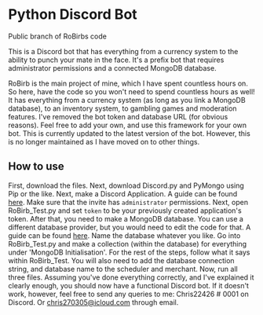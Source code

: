 # Python Discord Bot
Public branch of RoBirbs code

This is a Discord bot that has everything from a currency system to the ability to punch your mate in the face. It's a prefix bot that requires administrator permissions and a connected MongoDB database.

RoBirb is the main project of mine, which I have spent countless hours on. So here, have the code so you won't need to spend countless hours as well!
It has everything from a currency system (as long as you link a MongoDB database), to an inventory system, to gambling games and moderation features.
I've removed the bot token and database URL (for obvious reasons). Feel free to add your own, and use this framework for your own bot.
This is currently updated to the latest version of the bot. However, this is no longer maintained as I have moved on to other things.


## How to use
First, download the files. Next, download Discord.py and PyMongo using Pip or the like. 
Next, make a Discord Application. A guide can be found [here](https://discordpy.readthedocs.io/en/stable/discord.html). Make sure that the invite has `administrator` permissions.
Next, open RoBirb_Test.py and set `token` to be your previously created application's token.
After that, you need to make a MongoDB database. You can use a different database provider, but you would need to edit the code for that. A guide can be found [here](https://www.mongodb.com/basics/create-database). Name the database whatever you like. Go into RoBirb_Test.py and make a collection (within the database) for everything under 'MongoDB Initialisation'.
For the rest of the steps, follow what it says within RoBirb_Test. You will also need to add the database connection string, and database name to the scheduler and merchant.
Now, run all three files. Assuming you've done everything correctly, and I've explained it clearly enough, you should now have a functional Discord bot.
If it doesn't work, however, feel free to send any queries to me: Chris22426 # 0001 on Discord. Or chris270305@icloud.com through email.
